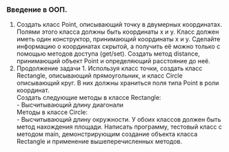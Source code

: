 ### Введение в ООП.

1. Создать класс Point, описывающий точку в двумерных
координатах. Полями этого класса должны быть координаты x и y.
Класс должен иметь один конструктор, принимающий координаты
x и y. Сделайте информацию о координатах скрытой, а получить её
можно только с помощью методов доступа (get/set).
Создать метод distance, принимающий объект Point и определяющий расстояние до неё.
2. Продолжение задачи 1. Используя класс точки, создать класс Rectangle,
описывающий прямоугольник, и класс Circle описывающий круг.
В них должны храниться поля типа Point в роли координат.\
    Создать следующие методы в классе Rectangle:\
        - Высчитывающий длину диагонали\
    Методы в классе Circle:\
        - Высчитывающий длину окружности.
У обоих классов должен быть метод нахождения площади.
Написать программу, тестовый класс с методом main, демонстрирующим создание
объекта класса Rectangle и применение вышеперечисленных методов.